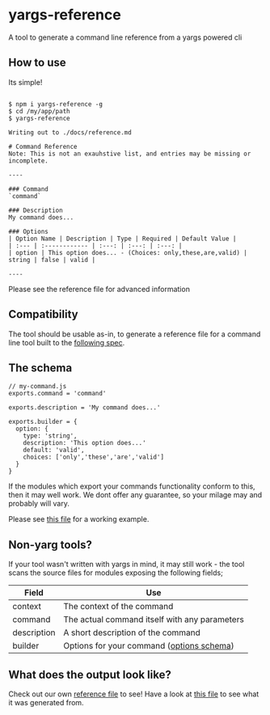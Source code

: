 # yargs-reference
A tool to generate a command line reference from a yargs powered cli

## How to use

Its simple!

```

$ npm i yargs-reference -g
$ cd /my/app/path
$ yargs-reference

Writing out to ./docs/reference.md

# Command Reference
Note: This is not an exauhstive list, and entries may be missing or incomplete.

----

### Command
`command`

### Description
My command does...

### Options
| Option Name | Description | Type | Required | Default Value |
| :--- | :------------ | :---: | :---: | :---: |
| option | This option does... - (Choices: only,these,are,valid) | string | false | valid |

----

```

Please see the reference file for advanced information

## Compatibility

The tool should be usable as-in, to generate a reference file for a command line tool built to the [following spec](https://github.com/yargs/yargs/blob/master/docs/advanced.md#example-command-hierarchy-using-commanddir).

## The schema

```
// my-command.js
exports.command = 'command'

exports.description = 'My command does...'

exports.builder = {
  option: {
    type: 'string',
    description: 'This option does...'
    default: 'valid',
    choices: ['only','these','are','valid']
  }
}
```

If the modules which export your commands functionality conform to this, then it may well work. We dont offer any guarantee, so your milage may and probably will vary.

Please see [this file](./bin/cmd/index.js) for a working example.

## Non-yarg tools?

If your tool wasn't written with yargs in mind, it may still work - the tool scans the source files for modules exposing the following fields;

|  Field  |  Use  |
|---------|-------|
|  context  |  The context of the command  |
|  command  |  The actual command itself with any parameters  |
|  description  |  A short description of the command  |
|  builder  |  Options for your command ([options schema](https://github.com/yargs/yargs/blob/master/docs/advanced.md#providing-a-command-module))  |



## What does the output look like?

Check out our own [reference file](./docs/reference.md) to see! Have a look at [this file](./bin/cmd/index.js) to see what it was generated from.
